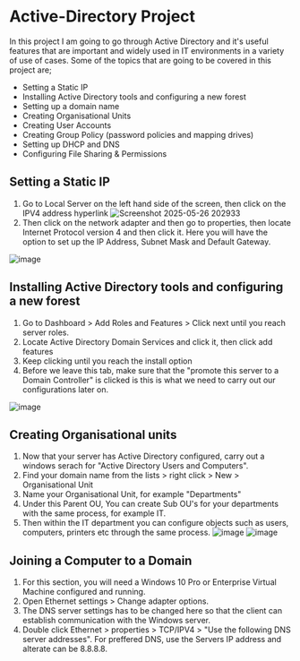 # Active-Directory Project
In this project I am going to go through Active Directory and it's useful features that are important and widely used in IT environments in a variety of use of cases. Some of the topics that are going to be covered in this project are;
- Setting a Static IP
- Installing Active Directory tools and configuring a new forest
- Setting up a domain name
- Creating Organisational Units
- Creating User Accounts
- Creating Group Policy (password policies and mapping drives)
- Setting up DHCP and DNS
- Configuring File Sharing & Permissions
## Setting a Static IP
1. Go to Local Server on the left hand side of the screen, then click on the IPV4 address hyperlink
![Screenshot 2025-05-26 202933](https://github.com/user-attachments/assets/4f9b7104-cdf9-4553-ac1a-ec7b6ce2ec32)
2. Then click on the network adapter and then go to properties, then locate Internet Protocol version 4 and then click it. Here you will have the option to set up the IP Address, Subnet Mask and Default Gateway.
   
![image](https://github.com/user-attachments/assets/4d899861-c16a-47b7-8424-1b95f1377833)
## Installing Active Directory tools and configuring a new forest
1. Go to Dashboard > Add Roles and Features > Click next until you reach server roles.
2. Locate Active Directory Domain Services and click it, then click add features
3. Keep clicking until you reach the install option
4. Before we leave this tab, make sure that the "promote this server to a Domain Controller" is clicked is this is what we need to carry out our configurations later on.

![image](https://github.com/user-attachments/assets/71c33666-c4eb-497a-84cf-39b13067c95d)
## Creating Organisational units
1. Now that your server has Active Directory configured, carry out a windows serach for "Active Directory Users and Computers".
2. Find your domain name from the lists > right click > New > Organisational Unit
3. Name your Organisational Unit, for example "Departments"
4. Under this Parent OU, You can create Sub OU's for your departments with the same process, for example IT.
5. Then within the IT department you can configure objects such as users, computers, printers etc through the same process.
 ![image](https://github.com/user-attachments/assets/d985b88d-299b-4a56-a6de-ea2a8653fe66) ![image](https://github.com/user-attachments/assets/28a747a9-7910-4f62-81d2-87ba9d387d59)
## Joining a Computer to a Domain
1. For this section, you will need a Windows 10 Pro or Enterprise Virtual Machine configured and running.
2. Open Ethernet settings > Change adapter options.
3. The DNS server settings has to be changed here so that the client can establish communication with the Windows server.
4. Double click Ethernet > properties > TCP/IPV4 > "Use the following DNS server addresses". For preffered DNS, use the Servers IP address and alterate can be 8.8.8.8.   









